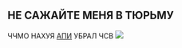 ## НЕ САЖАЙТЕ МЕНЯ В ТЮРЬМУ
ЧЧМО НАХУЯ [АПИ](https://femin-front.netlify.app/) УБРАЛ ЧСВ 
![](https://github.com/user-attachments/assets/ad3cc5af-f50f-4f8c-973b-2f67f8cb3020)
